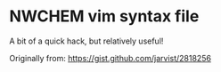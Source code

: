 # NWCHEM vim syntax file

A bit of a quick hack, but relatively useful!

Originally from: https://gist.github.com/jarvist/2818256
